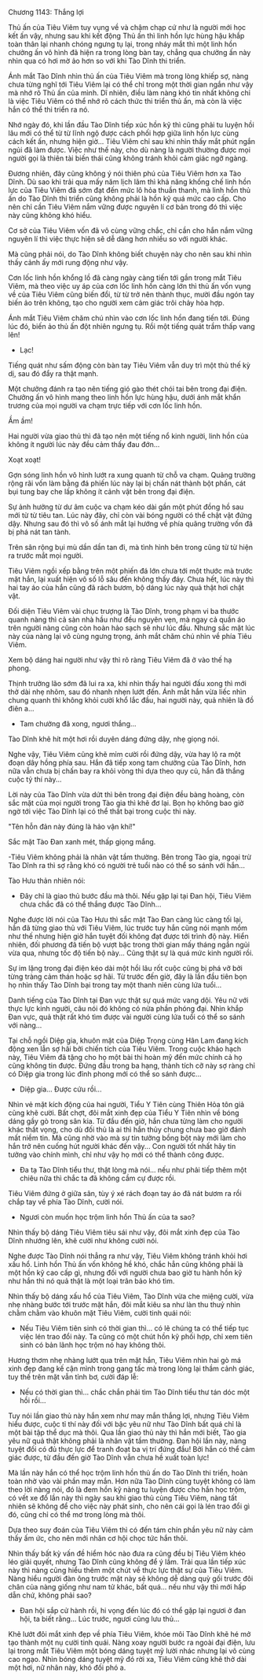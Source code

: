 




Chương 1143: Thắng lợi




Thủ ấn của Tiêu Viêm tuy vụng về và chậm chạp cứ như là người mới học kết ấn vậy, nhưng sau khi kết động Thủ ấn thì linh hồn lực hùng hậu khắp toàn thân lại nhanh chóng ngưng tụ lại, trong nháy mắt thì một linh hồn chưởng ấn vô hình đã hiện ra trong lòng bàn tay, chẳng qua chưởng ấn này nhìn qua có hơi mờ ảo hơn so với khi Tào Dĩnh thi triển.

Ánh mắt Tào Dĩnh nhìn thủ ấn của Tiêu Viêm mà trong lòng khiếp sợ, nàng chưa từng nghĩ tới Tiêu Viêm lại có thể chỉ trong một thời gian ngắn như vậy mà nhớ rõ Thủ ấn của mình. Dĩ nhiên, điều làm nàng khó tin nhất không chỉ là việc Tiêu Viêm có thể nhớ rõ cách thức thi triển thủ ấn, mà còn là việc hắn có thể thi triển ra nó.

Nhớ ngày đó, khi lần đầu Tào Dĩnh tiếp xúc hồn kỹ thì cũng phải tu luyện hồi lâu mới có thể từ từ lĩnh ngộ được cách phối hợp giữa linh hồn lực cùng cách kết ấn, nhưng hiện giờ... Tiêu Viêm chỉ sau khi nhìn thấy mắt phút ngắn ngủi đã làm được. Việc như thế này, cho dù nàng là người thường được mọi người gọi là thiên tài biến thái cũng không tránh khỏi cảm giác ngỡ ngàng.

Đương nhiên, đây cũng không ý nói thiên phú của Tiêu Viêm hơn xa Tào Dĩnh. Dù sao khi trải qua mấy năm lịch lãm thì khả năng khống chế linh hồn lực của Tiêu Viêm đã sớm đạt đến mức lô hỏa thuần thanh, mà linh hồn thủ ấn do Tào Dĩnh thi triển cũng không phải là hồn kỹ quá mức cao cấp. Cho nên chỉ cần Tiêu Viêm nắm vững được nguyên lí cơ bản trong đó thì việc này cũng không khó hiểu.

Cơ sở của Tiêu Viêm vốn đã vô cùng vững chắc, chỉ cần cho hắn nắm vững nguyên lí thì việc thực hiện sẽ dễ dàng hơn nhiều so với người khác.

Mà cũng phải nói, do Tào Dĩnh không biết chuyện này cho nên sau khi nhìn thấy cảnh ấy mới rung động như vậy.

Cơn lốc linh hồn khổng lồ đã càng ngày càng tiến tới gần trong mắt Tiêu Viêm, mà theo việc uy áp của cơn lốc linh hồn càng lớn thì thủ ấn vốn vụng về của Tiêu Viêm cũng biến đổi, từ từ trở nên thành thục, mười đầu ngón tay biến ảo trên không, tạo cho người xem cảm giác trôi chảy hòa hợp.

Ánh mắt Tiêu Viêm chăm chú nhìn vào cơn lốc linh hồn đang tiến tới. Đúng lúc đó, biến ảo thủ ấn đột nhiên ngưng tụ. Rồi một tiếng quát trầm thấp vang lên!

- Lạc!

Tiếng quát như sấm động còn bàn tay Tiêu Viêm vẫn duy trì một thủ thế kỳ dị, sau đó đẩy ra thật mạnh.

Một chưởng đánh ra tạo nên tiếng gió gào thét chói tai bên trong đại điện. Chưởng ấn vô hình mang theo linh hồn lực hùng hậu, dưới ánh mắt khẩn trương của mọi người va chạm trực tiếp với cơn lốc linh hồn.

Ầm ầm!

Hai người vừa giao thủ thì đã tạo nên một tiếng nổ kinh người, linh hồn của không ít người lúc này đều cảm thấy đau đớn...

Xoạt xoạt!

Gợn sóng linh hồn vô hình lướt ra xung quanh từ chỗ va chạm. Quảng trường rộng rãi vốn làm bằng đá phiến lúc này lại bị chấn nát thành bột phấn, cát bụi tung bay che lấp không ít cảnh vật bên trong đại điện.

Sự ảnh hưởng từ dư âm cuộc va chạm kéo dài gần một phút đồng hồ sau mới từ từ tiêu tan. Lúc này đây, chỉ còn vài bóng người có thể chật vật đứng dậy. Nhưng sau đó thì vô số ánh mắt lại hướng về phía quãng trường vốn đã bị phá nát tan tành.

Trên sân rộng bụi mù dần dần tan đi, mà tình hình bên trong cũng từ từ hiện ra trước mắt mọi người.

Tiêu Viêm ngồi xếp bằng trên một phiến đá lớn chưa tới một thước mà trước mặt hắn, lại xuất hiện vô số lỗ sâu đến không thấy đáy. Chưa hết, lúc này thì hai tay áo của hắn cũng đã rách bươm, bộ dáng lúc này quả thật hơi chật vật.

Đối diện Tiêu Viêm vài chục trượng là Tào Dĩnh, trong phạm vi ba thước quanh nàng thì cả sàn nhà hầu như đều nguyên vẹn, mà ngay cả quần áo trên người nàng cũng còn hoàn hảo sạch sẽ như lúc đầu. Nhưng sắc mặt lúc này của nàng lại vô cùng ngưng trọng, ánh mắt chăm chú nhìn về phía Tiêu Viêm.

Xem bộ dáng hai người như vậy thì rõ ràng Tiêu Viêm đã ở vào thế hạ phong.

Thịnh trưởng lão sớm đã lui ra xa, khi nhìn thấy hai người đấu xong thì mới thở dài nhẹ nhõm, sau đó nhanh nhẹn lướt đến. Ánh mắt hắn vừa liếc nhìn chung quanh thì không khỏi cười khổ lắc đầu, hai người này, quả nhiên là đồ điên a...

- Tam chưởng đã xong, ngươi thắng...

Tào Dĩnh khẽ hít một hơi rồi duyên dáng đứng dậy, nhẹ giọng nói.

Nghe vậy, Tiêu Viêm cũng khẽ mỉm cười rồi đứng dậy, vừa hay lộ ra một đoạn dây hồng phía sau. Hắn đã tiếp xong tam chưởng của Tào Dĩnh, hơn nữa vẫn chưa bị chấn bay ra khỏi vòng thì dựa theo quy củ, hắn đã thắng cuộc tỷ thí này...

Lời này của Tào Dĩnh vừa dứt thì bên trong đại điện đều bàng hoàng, còn sắc mặt của mọi người trong Tào gia thì khẽ đơ lại. Bọn họ không bao giờ ngờ tới việc Tào Dĩnh lại có thể thất bại trong cuộc thi này.

"Tên hỗn đản này đúng là hảo vận khí!"

Sắc mặt Tào Đan xanh mét, thấp giọng mắng.

-Tiêu Viêm không phải là nhân vật tầm thường. Bên trong Tào gia, ngoại trừ Tào Dĩnh ra thì sợ rằng khó có người trẻ tuổi nào có thể so sánh với hắn...

Tào Hưu thản nhiên nói:

- Đây chỉ là giao thủ bước đầu mà thôi. Nếu gặp lại tại Đan hội, Tiêu Viêm chưa chắc đã có thể thắng được Tào Dĩnh...

Nghe được lời nói của Tào Hưu thì sắc mặt Tào Đan càng lúc càng tối lại, hắn đã từng giao thủ với Tiêu Viêm, lúc trước tuy hắn cũng nói mạnh mồm như thế nhưng hiện giờ hắn tuyệt đối không đạt được tới trình độ này. Hiển nhiên, đối phương đã tiến bộ vượt bậc trong thời gian mấy tháng ngắn ngủi vừa qua, nhưng tốc độ tiến bộ này... Cũng thật sự là quá mức kinh người rồi.

Sự im lặng trong đại điện kéo dài một hồi lâu rốt cuộc cũng bị phá vỡ bởi từng tràng cảm thán hoặc sợ hãi. Từ trước đến giờ, đây là lần đầu tiên bọn họ nhìn thấy Tào Dĩnh bại trong tay một thanh niên cùng lứa tuổi…

Danh tiếng của Tào Dĩnh tại Đan vực thật sự quá mức vang dội. Yêu nữ với thực lực kinh người, câu nói đó không có nửa phần phóng đại. Nhìn khắp Đan vực, quả thật rất khó tìm được vài người cùng lứa tuổi có thể so sánh với nàng…

Tại chỗ ngồi Diệp gia, khuôn mặt của Diệp Trọng cùng Hân Lam đang kích động xen lẫn sợ hãi bởi chiến tích của Tiêu Viêm. Trong cuộc khảo hạch này, Tiêu Viêm đã tặng cho họ một bài thi hoàn mỹ đến mức chính cả họ cũng không tin được. Đứng đầu trong ba hạng, thành tích cỡ này sợ ràng chỉ có Diệp gia trong lúc đỉnh phong mới có thể so sánh được…

- Diệp gia... Được cứu rồi...

Nhìn vẻ mặt kích động của hai người, Tiểu Y Tiên cùng Thiên Hỏa tôn giả cũng khẽ cười. Bất chợt, đôi mắt xinh đẹp của Tiểu Y Tiên nhìn về bóng dáng gầy gò trong sân kia. Từ đầu đến giờ, hắn chưa từng làm cho người khác thất vọng, cho dù đối thủ là ai thì hắn thủy chung chưa bao giờ đánh mất niềm tin. Mà cũng nhờ vào mà sự tin tưởng bồng bột này mới làm cho hắn trở nên cuống hút người khác đến vậy... Con người tốt nhất hãy tin tưởng vào chính mình, chỉ như vậy họ mới có thể thành công được.

- Đa tạ Tào Dĩnh tiểu thư, thật lòng mà nói… nếu như phải tiếp thêm một chiêu nữa thì chắc ta đã không cầm cự được rồi.

Tiêu Viêm đứng ở giữa sân, tùy ý xé rách đoạn tay áo đã nát bươm ra rồi chắp tay về phía Tào Dĩnh, cười nói.

- Ngươi còn muốn học trộm linh hồn Thủ ấn của ta sao?

Nhìn thấy bộ dáng Tiêu Viêm tiêu sái như vậy, đôi mắt xinh đẹp của Tào Dĩnh nhướng lên, khẽ cười như không cười nói.

Nghe được Tào Dĩnh nói thẳng ra như vậy, Tiêu Viêm không tránh khỏi hơi xấu hổ. Linh hồn Thủ ấn vốn không hề khó, chắc hẳn cũng không phải là một hồn kỹ cao cấp gì, nhưng đối với người chưa bao giờ tu hành hồn kỹ như hắn thì nó quả thật là một loại trân bảo khó tìm.

Nhìn thấy bộ dáng xấu hổ của Tiêu Viêm, Tào Dĩnh vừa che miệng cười, vừa nhẹ nhàng bước tới trước mặt hắn, đôi mắt kiêu sa như làn thu thuỷ nhìn chằm chằm vào khuôn mặt Tiêu Viêm, cười tinh quái nói:

- Nếu Tiêu Viêm tiên sinh có thời gian thì... có lẽ chúng ta có thể tiếp tục việc lén trao đổi này. Ta cũng có một chút hồn kỹ phối hợp, chỉ xem tiên sinh có bản lãnh học trộm nó hay không thôi.

Hương thơm nhẹ nhàng lướt qua trên mặt hắn, Tiêu Viêm nhìn hai gò má xinh đẹp đang kế cận mình trong gang tấc mà trong lòng lại thầm cảnh giác, tuy thế trên mặt vẫn tỉnh bơ, cười đáp lễ:

- Nếu có thời gian thì... chắc chắn phải tìm Tào Dĩnh tiểu thư tán dóc một hồi rồi...

Tuy nói lần giao thủ này hắn xem như may mắn thắng lợi, nhưng Tiêu Viêm hiểu được, cuộc tỉ thí này đối với bậc yêu nữ như Tào Dĩnh bất quá chỉ là một bài tập thể dục mà thôi. Qua lần giao thủ này thì hắn mới biết, Tào gia yêu nữ quả thật không phải là nhân vật tầm thường. Đan hội lần này, nàng tuyệt đối có đủ thực lực để tranh đoạt ba vị trí đứng đầu! Bởi hắn có thể cảm giác được, từ đầu đến giờ Tào Dĩnh vẫn chưa hề xuất toàn lực!

Mà lần này hắn có thể học trộm linh hồn thủ ấn do Tào Dĩnh thi triển, hoàn toàn nhờ vào vài phần may mắn. Hơn nữa Tào Dĩnh cũng tuyệt không có làm theo lời nàng nói, đó là đem hồn kỹ nàng tu luyện được cho hắn học trộm, có vết xe đổ lần này thì ngày sau khi giao thủ cùng Tiêu Viêm, nàng tất nhiên sẽ không để cho việc này phát sinh, cho nên cái gọi là lén trao đổi gì đó, cũng chỉ có thể mơ trong lòng mà thôi.

Dựa theo suy đoán của Tiêu Viêm thì có đến tám chín phần yêu nữ này cảm thấy ấm ức, cho nên mới nhân cơ hội chọc tức hắn thôi.

Nhìn thấy bất kỳ vấn đề hiểm hóc nào đưa ra cũng đều bị Tiêu Viêm khéo léo giải quyết, nhưng Tào Dĩnh cũng không để ý lắm. Trải qua lần tiếp xúc này thì nàng cũng hiểu thêm một chút về thực lực thật sự của Tiêu Viêm. Nàng hiểu người đàn ông trước mặt này sẽ không dễ dàng quỳ gối trước đôi chân của nàng giống như nam tử khác, bất quá… nếu như vậy thì mới hấp dẫn chứ, không phải sao?

- Đan hội sắp cử hành rồi, hi vọng đến lúc đó có thể gặp lại ngươi ở đan hội, ta biết rằng... Lúc trước, ngươi cũng lưu thủ…

Khẽ lướt đôi mắt xinh đẹp về phía Tiêu Viêm, khóe môi Tào Dĩnh khẽ hé mở tạo thành một nụ cười tinh quái. Nàng xoay người bước ra ngoài đại điện, lưu lại trong mắt Tiêu Viêm một bóng dáng tuyệt mỹ lười nhác nhưng lại vô cùng cao ngạo. Nhìn bóng dáng tuyệt mỹ đó rời xa, Tiêu Viêm cũng khẽ thở dài một hơi, nữ nhân này, khó đối phó a.




